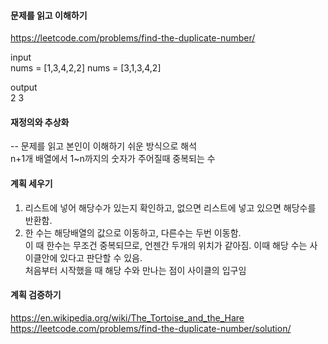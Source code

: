 #### 문제를 읽고 이해하기
https://leetcode.com/problems/find-the-duplicate-number/

input</br>
nums = [1,3,4,2,2]
nums = [3,1,3,4,2]


output</br>
2
3


#### 재정의와 추상화<br>
-- 문제를 읽고 본인이 이해하기 쉬운 방식으로 해석<br>
n+1개 배열에서 1~n까지의 숫자가 주어질때 중복되는 수

#### 계획 세우기<br>
1. 리스트에 넣어 해당수가 있는지 확인하고, 없으면 리스트에 넣고 있으면 해당수를 반환함.
2. 한 수는 해당배열의 값으로 이동하고, 다른수는 두번 이동함.<br>
이 때 한수는 무조건 중복되므로, 언젠간 두개의 위치가 같아짐. 이때 해당 수는 사이클안에 있다고 판단할 수 있음.<br>
처음부터 시작했을 때 해당 수와 만나는 점이 사이클의 입구임

#### 계획 검증하기
https://en.wikipedia.org/wiki/The_Tortoise_and_the_Hare
https://leetcode.com/problems/find-the-duplicate-number/solution/

